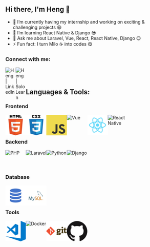 ## Hi there, I'm Heng 👋

- 🔭 I’m currently having my internship and working on exciting & challenging projects 😆
- 🌱 I’m learning React Native & Django 😎
- 💬 Ask me about Laravel, Vue, React, React Native, Django 😉
- ⚡ Fun fact: I turn Milo ☕ into codes 😋

### Connect with me:
[<img align="left" alt="Heng | LinkedIn" width="32px" src="https://user-images.githubusercontent.com/26790222/97024013-dcdae280-1588-11eb-946f-909021c2aa99.png" />][linkedin]
[<img align="left" alt="Heng | SoloLearn" width="32px" src="https://user-images.githubusercontent.com/26790222/97031234-88d4fb80-1592-11eb-867f-4ddbe5f93853.jpg" />][sololearn]
<br /><br />

## Languages & Tools:
### Frontend
[<img align="left" alt="HTML5" title="HTML5" width="64px" src="https://raw.githubusercontent.com/github/explore/80688e429a7d4ef2fca1e82350fe8e3517d3494d/topics/html/html.png" />][#]
[<img align="left" alt="CSS3" title="CSS3" width="64px" src="https://raw.githubusercontent.com/github/explore/80688e429a7d4ef2fca1e82350fe8e3517d3494d/topics/css/css.png" />][#]
[<img align="left" alt="JavaScript" title="JavaScript" width="64px" src="https://raw.githubusercontent.com/github/explore/80688e429a7d4ef2fca1e82350fe8e3517d3494d/topics/javascript/javascript.png" />][#]
[<img align="left" alt="Vue" title="Vue" width="64px" src="https://user-images.githubusercontent.com/26790222/97027601-8ae88b80-158d-11eb-9c73-3b9e0d7f48e8.png" />][#]
[<img align="left" alt="React" title="React" width="64px" src="https://raw.githubusercontent.com/github/explore/80688e429a7d4ef2fca1e82350fe8e3517d3494d/topics/react/react.png" />][#]
[<img align="left" alt="React Native" title="React Native" width="64px" src="https://user-images.githubusercontent.com/26790222/97030462-642c5400-1591-11eb-8726-528a7e881feb.png" />][#]
<br /><br /><br />

### Backend
[<img align="left" alt="PHP" title="PHP" width="64px" src="https://user-images.githubusercontent.com/26790222/97027056-ccc50200-158c-11eb-9591-08fe2aa2301d.png" />][#]
[<img align="left" alt="Laravel" title="Laravel" width="64px" src="https://user-images.githubusercontent.com/26790222/97026126-91760380-158b-11eb-842e-8cfa4a241434.png" />][#]
[<img align="left" alt="Python" title="Python" width="64px" src="https://user-images.githubusercontent.com/26790222/97027180-f67e2900-158c-11eb-8f6e-e7153ffca84f.png" />][#]
[<img align="left" alt="Django" title="Django" width="64px" src="https://user-images.githubusercontent.com/26790222/97027358-31805c80-158d-11eb-9153-f723ce82490d.png" />][#]
<br /><br /><br />


### Database
[<img align="left" alt="SQL" title="SQL" width="64px" src="https://raw.githubusercontent.com/github/explore/80688e429a7d4ef2fca1e82350fe8e3517d3494d/topics/sql/sql.png" />][#]
[<img align="left" alt="MySQL" title="MySQL" width="64px" src="https://raw.githubusercontent.com/github/explore/80688e429a7d4ef2fca1e82350fe8e3517d3494d/topics/mysql/mysql.png" />][#]
<br /><br /><br />


### Tools
[<img align="left" alt="Visual Studio Code" title="Visual Studio Code" width="64px" src="https://raw.githubusercontent.com/github/explore/80688e429a7d4ef2fca1e82350fe8e3517d3494d/topics/visual-studio-code/visual-studio-code.png" />][#]
[<img align="left" alt="Docker" title="Docker" width="64px" src="https://user-images.githubusercontent.com/26790222/97028766-24646d00-158f-11eb-98aa-26e426831ac0.png" />][#]
[<img align="left" alt="Git" title="Git" width="64px" src="https://raw.githubusercontent.com/github/explore/80688e429a7d4ef2fca1e82350fe8e3517d3494d/topics/git/git.png" />][#]
[<img align="left" alt="GitHub" title="GitHub" width="64px" src="https://raw.githubusercontent.com/github/explore/78df643247d429f6cc873026c0622819ad797942/topics/github/github.png" />][#]

[linkedin]: https://linkedin.com/in/heng-jun-xi
[sololearn]: https://www.sololearn.com/Profile/589069
[#]: #

<!--
**HengJunXi/HengJunXi** is a ✨ _special_ ✨ repository because its `README.md` (this file) appears on your GitHub profile.

Here are some ideas to get you started:

- 🔭 I’m currently working on ...
- 🌱 I’m currently learning ...
- 👯 I’m looking to collaborate on ...
- 🤔 I’m looking for help with ...
- 💬 Ask me about ...
- 📫 How to reach me: ...
- 😄 Pronouns: ...
- ⚡ Fun fact: ...
-->
